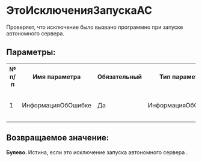 ﻿
<h1>ЭтоИсключенияЗапускаАС</h1>
<p class="funcdesc">Проверяет, что исключение было вызвано программно при запуске автономного сервера.<br /></p><h2>Параметры:</h2><table>
<tr>
  <th height="16" width="10%"><b>№ п/п</b></th>
  <th height="16" width="20%"><b>Имя параметра</b></th>
  <th height="16" width="10%"><b>Обязательный</b></th>
  <th height="16" width="20%"><b>Тип параметра</b></th>
  <th height="16" width="40%"><b>Описание</b></th>	
</tr><tr>
  <td >1</td>
  <td >ИнформацияОбОшибке</td>
  <td >Да</td>
  <td >ИнформацияОбОшибке</td>
  <td >Описание ошибки проверяемого исключения
</td>	
</tr></table><h2>Возвращаемое значение:</h2>
<b>Булево. </b>Истина, если это исключение запуска автономного сервера
.<br />
